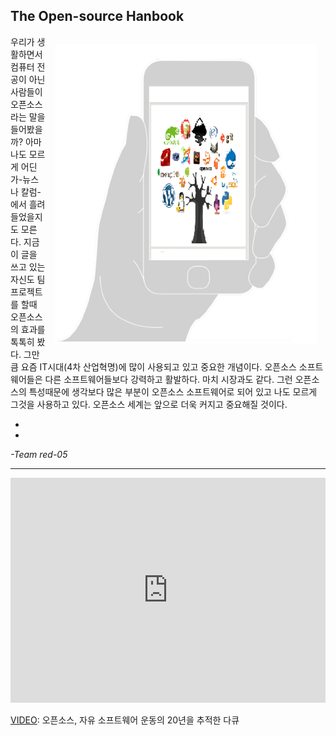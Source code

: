## The Open-source Hanbook

<img src='opensource-phone.png' style='float:right; margin: 1em; clear: both;'>

우리가 생활하면서 컴퓨터 전공이 아닌 사람들이 오픈소스라는 말을 들어봤을까? 아마 나도 모르게 어딘가-뉴스나 칼럼-에서 흘려 들었을지도 모른다. 지금 이 글을 쓰고 있는 자신도 팀프로젝트를 할때 오픈소스의 효과를 톡톡히 봤다. 그만큼 요즘 IT시대\(4차 산업혁명\)에 많이 사용되고 있고 중요한 개념이다. 오픈소스 소프트웨어들은 다른 소프트웨어들보다 강력하고 활발하다. 마치 시장과도 같다. 그런 오픈소스의 특성때문에 생각보다 많은 부분이 오픈소스 소프트웨어로 되어 있고 나도 모르게 그것을 사용하고 있다. 오픈소스 세계는 앞으로 더욱 커지고 중요해질 것이다.

-

-

_-Team red-05_

---

<iframe width="100%" height="360" src="https://www.youtube.com/embed/4ZHloJVhcRY" frameborder="0" allowfullscreen></iframe>

[VIDEO](https://www.youtube.com/watch?v=4ZHloJVhcRY): 오픈소스, 자유 소프트웨어 운동의 20년을 추적한 다큐